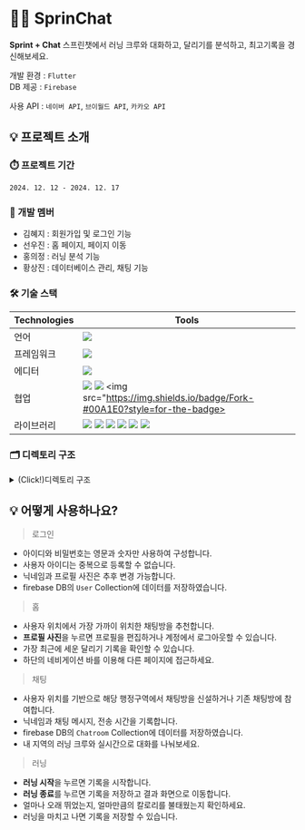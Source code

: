 # 🏃‍➡️ SprinChat

**Sprint + Chat**
스프린챗에서 러닝 크루와 대화하고, 달리기를 분석하고, 최고기록을 경신해보세요.

개발 환경 : `Flutter`  
DB 제공 : `Firebase`

사용 API : `네이버 API`, `브이월드 API`, `카카오 API`

## 💡 프로젝트 소개

### ⏱️ 프로젝트 기간

`2024. 12. 12 - 2024. 12. 17`

### 👥 개발 멤버

- 김혜지 : 회원가입 및 로그인 기능
- 선우진 : 홈 페이지, 페이지 이동
- 홍의정 : 러닝 분석 기능
- 황상진 : 데이터베이스 관리, 채팅 기능

### 🛠️ 기술 스택

| Technologies | Tools                                                                                                                                                                                                                                                                                                                                                                                                                                                                                                                       |
| ------------ | --------------------------------------------------------------------------------------------------------------------------------------------------------------------------------------------------------------------------------------------------------------------------------------------------------------------------------------------------------------------------------------------------------------------------------------------------------------------------------------------------------------------------- |
| 언어         | <img src="https://img.shields.io/badge/dart-#0175C2?style=for-the-badge&logo=dart&logoColor=white/">                                                                                                                                                                                                                                                                                                                                                                                                                        |
| 프레임워크   | <img src="https://img.shields.io/badge/flutter-#02569B?style=for-the-badge&logo=flutter&logoColor=white/">                                                                                                                                                                                                                                                                                                                                                                                                                  |
| 에디터       | <img src="https://img.shields.io/badge/VSCode-#199ED9?style=for-the-badge/">                                                                                                                                                                                                                                                                                                                                                                                                                                                |
| 협업         | <img src="https://img.shields.io/badge/Git-#F05032?style=for-the-badge&logo=Git&logoColor=white"> <img src="https://img.shields.io/badge/GitHub-#181717?style=for-the-badge&logo=GitHub&logoColor=white"> <img src="https://img.shields.io/badge/Fork-#00A1E0?style=for-the-badge>                                                                                                                                                                                                                                          |
| 라이브러리   | <img src="https://img.shields.io/badge/Firebase-#DD2C00?style=for-the-badge&logo=Firebase&logoColor=white"> <img src="https://img.shields.io/badge/GeoLocator-#00B274?style=for-the-badge"> <img src="https://img.shields.io/badge/ImagePicker-#ECD53F?style=for-the-badge"> <img src="https://img.shields.io/badge/Riverpod-#00CCBC?style=for-the-badge"> <img src="https://img.shields.io/badge/Lottie-#33FFC1?style=for-the-badge"> <img src="https://img.shields.io/badge/KakaomapWebView-#FFCD00?style=for-the-badge"> |

### 🗂️ 디렉토리 구조

<details>
  <summary> (Click!)디렉토리 구조 </summary>
📦lib

┣ 📂core  
 ┃ ┣ 📂viewmodel  
 ┃ ┃ ┣ 📂chat_viewmodel  
 ┃ ┃ ┃ ┗ 📜chat_viewmodel.dart  
 ┃ ┃ ┣ 📂location_viewmodel  
 ┃ ┃ ┃ ┗ 📜location_viewmodel.dart  
 ┃ ┃ ┗ 📂user_viewmodel  
 ┃ ┃ ┃ ┗ 📜user_viewmodel.dart  
 ┃ ┣ 📜geolocator_helper.dart  
 ┃ ┗ 📜validator_utils.dart  
 ┣ 📂data  
 ┃ ┣ 📂model  
 ┃ ┃ ┣ 📜chatmodel.dart  
 ┃ ┃ ┗ 📜user_model.dart  
 ┃ ┗ 📂repository  
 ┃ ┃ ┣ 📜chatrepository.dart  
 ┃ ┃ ┗ 📜user_repository.dart  
 ┣ 📂ui  
 ┃ ┣ 📂pages  
 ┃ ┃ ┣ 📂chatpage  
 ┃ ┃ ┃ ┣ 📂widgets  
 ┃ ┃ ┃ ┃ ┣ 📜chatswindow.dart  
 ┃ ┃ ┃ ┃ ┗ 📜inputmessage.dart  
 ┃ ┃ ┃ ┗ 📜chatpage.dart  
 ┃ ┃ ┣ 📂join  
 ┃ ┃ ┃ ┣ 📂widgets  
 ┃ ┃ ┃ ┃ ┗ 📜first_profile_image.dart  
 ┃ ┃ ┃ ┣ 📜join_page.dart  
 ┃ ┃ ┃ ┗ 📜join_view_model.dart  
 ┃ ┃ ┣ 📂login  
 ┃ ┃ ┃ ┣ 📜login_page.dart  
 ┃ ┃ ┃ ┗ 📜login_view_model.dart  
 ┃ ┃ ┣ 📂myhome  
 ┃ ┃ ┃ ┣ 📂widgets  
 ┃ ┃ ┃ ┃ ┣ 📜current_chat.dart  
 ┃ ┃ ┃ ┃ ┣ 📜home_location.dart  
 ┃ ┃ ┃ ┃ ┣ 📜nearby_chat.dart  
 ┃ ┃ ┃ ┃ ┣ 📜profile_image.dart  
 ┃ ┃ ┃ ┃ ┣ 📜recent_running.dart  
 ┃ ┃ ┃ ┃ ┗ 📜welcome_header.dart  
 ┃ ┃ ┃ ┣ 📜my_home.dart  
 ┃ ┃ ┃ ┗ 📜profile.dart  
 ┃ ┃ ┣ 📂presenchatpage  
 ┃ ┃ ┃ ┣ 📂widgets  
 ┃ ┃ ┃ ┃ ┣ 📜background.dart  
 ┃ ┃ ┃ ┃ ┣ 📜bottomwindow.dart  
 ┃ ┃ ┃ ┃ ┣ 📜fruit.dart  
 ┃ ┃ ┃ ┃ ┗ 📜hill.dart  
 ┃ ┃ ┃ ┗ 📜presenchatpage.dart  
 ┃ ┃ ┣ 📂result  
 ┃ ┃ ┃ ┣ 📂widgets  
 ┃ ┃ ┃ ┃ ┣ 📜result_box.dart  
 ┃ ┃ ┃ ┃ ┗ 📜update_result.dart  
 ┃ ┃ ┃ ┗ 📜result_page.dart  
 ┃ ┃ ┗ 📂running  
 ┃ ┃ ┃ ┣ 📂widgets  
 ┃ ┃ ┃ ┃ ┣ 📜button_view_model.dart  
 ┃ ┃ ┃ ┃ ┣ 📜running_analysis.dart  
 ┃ ┃ ┃ ┃ ┣ 📜running_button.dart  
 ┃ ┃ ┃ ┃ ┣ 📜running_information.dart  
 ┃ ┃ ┃ ┃ ┣ 📜time_information.dart  
 ┃ ┃ ┃ ┃ ┗ 📜unavailable_navigationbar.dart  
 ┃ ┃ ┃ ┣ 📜running_page.dart  
 ┃ ┃ ┃ ┗ 📜running_view_model.dart  
 ┃ ┗ 📂widgets  
 ┃ ┃ ┣ 📜id_text_form_field.dart  
 ┃ ┃ ┣ 📜navigation_bar.dart  
 ┃ ┃ ┣ 📜nickname_text_form_field.dart  
 ┃ ┃ ┗ 📜pw_text_form_field.dart  
 ┣ 📂widgets  
 ┃ ┗ 📜.gitkeep  
 ┣ 📜firebase_options.dart  
 ┣ 📜main.dart  
 ┗ 📜theme.dart

</details>

## 💡 어떻게 사용하나요?

> 로그인

- 아이디와 비밀번호는 영문과 숫자만 사용하여 구성합니다.
- 사용자 아이디는 중복으로 등록할 수 없습니다.
- 닉네임과 프로필 사진은 추후 변경 가능합니다.
- firebase DB의 `User` Collection에 데이터를 저장하였습니다.

> 홈

- 사용자 위치에서 가장 가까이 위치한 채팅방을 추천합니다.
- **프로필 사진**을 누르면 프로필을 편집하거나 계정에서 로그아웃할 수 있습니다.
- 가장 최근에 세운 달리기 기록을 확인할 수 있습니다.
- 하단의 네비게이션 바를 이용해 다른 페이지에 접근하세요.

> 채팅

- 사용자 위치를 기반으로 해당 행정구역에서 채팅방을 신설하거나 기존 채팅방에 참여합니다.
- 닉네임과 채팅 메시지, 전송 시간을 기록합니다.
- firebase DB의 `Chatroom` Collection에 데이터를 저장하였습니다.
- 내 지역의 러닝 크루와 실시간으로 대화를 나눠보세요.

> 러닝

- **러닝 시작**을 누르면 기록을 시작합니다.
- **러닝 종료**를 누르면 기록을 저장하고 결과 화면으로 이동합니다.
- 얼마나 오래 뛰었는지, 얼마만큼의 칼로리를 불태웠는지 확인하세요.
- 러닝을 마치고 나면 기록을 저장할 수 있습니다.
